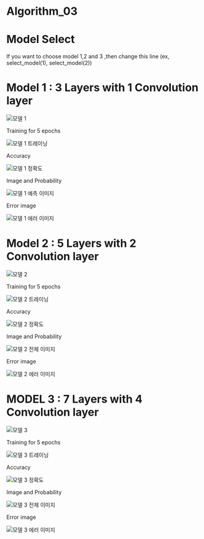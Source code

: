 # Algorithm_03

# Model Select
If you want to choose model 1,2 and 3 ,then change this line (ex, select_model(1), select_model(2))

# Model 1 : 3 Layers with 1 Convolution layer

![모델 1](https://user-images.githubusercontent.com/62279323/83384564-7eb73280-a422-11ea-934e-9276be3eda41.PNG)

Training for 5 epochs

![모델 1 트레이닝](https://user-images.githubusercontent.com/62279323/83384588-870f6d80-a422-11ea-8a73-95c060856e39.PNG)

Accuracy

![모델 1 정확도](https://user-images.githubusercontent.com/62279323/83386419-06527080-a426-11ea-8c67-ac0c64c95620.PNG)

Image and Probability

![모델 1 예측 이미지](https://user-images.githubusercontent.com/62279323/83386426-09e5f780-a426-11ea-8e11-93bf0d0100cd.PNG)

Error image

![모델 1 에러 이미지](https://user-images.githubusercontent.com/62279323/83386431-0b172480-a426-11ea-8888-998b30137861.PNG)

# Model 2 : 5 Layers with 2 Convolution layer

![모델 2](https://user-images.githubusercontent.com/62279323/83388667-ca210f00-a429-11ea-814b-5023f6a55ea2.PNG)

Training for 5 epochs

![모델 2 트레이닝](https://user-images.githubusercontent.com/62279323/83388672-cc836900-a429-11ea-837c-56ff4c3abf53.PNG)

Accuracy

![모델 2 정확도](https://user-images.githubusercontent.com/62279323/83388676-ce4d2c80-a429-11ea-9098-3e1420f8faaf.PNG)

Image and Probability

![모델 2 전체 이미지](https://user-images.githubusercontent.com/62279323/83388679-cf7e5980-a429-11ea-98d9-42e92e896eef.PNG)

Error image

![모델 2 에러 이미지](https://user-images.githubusercontent.com/62279323/83388683-d0af8680-a429-11ea-9c3a-b2a05f80f4d1.PNG)

# MODEL 3 : 7 Layers with 4 Convolution layer

![모델 3](https://user-images.githubusercontent.com/62279323/83393222-613d9500-a431-11ea-8687-7ef100d99bd0.PNG)

Training for 5 epochs

![모델 3 트레이닝](https://user-images.githubusercontent.com/62279323/83393226-639fef00-a431-11ea-8379-673aa0bb4172.PNG)

Accuracy

![모델 3 정확도](https://user-images.githubusercontent.com/62279323/83393229-6569b280-a431-11ea-89eb-717efaab8d24.PNG)

Image and Probability

![모델 3 전체 이미지](https://user-images.githubusercontent.com/62279323/83393237-67337600-a431-11ea-9f39-0e4d42fe1461.PNG)

Error image

![모델 3 에러 이미지](https://user-images.githubusercontent.com/62279323/83393241-68fd3980-a431-11ea-9446-253cf2ad2a77.PNG)

